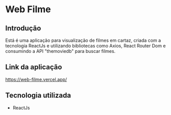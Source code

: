 # Web Filme

## Introdução
Está é uma aplicação para visualização de filmes em cartaz, criada com a tecnologia ReactJs e utilizando bibliotecas como Axios, React Router Dom e consumindo a API "themoviedb" para buscar filmes.

## Link da aplicação
https://web-filme.vercel.app/

## Tecnologia utilizada
- ReactJs